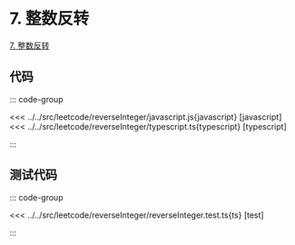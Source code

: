 # 7. 整数反转

[7. 整数反转](https://leetcode.cn/problems/reverse-integer/description/)

## 代码

::: code-group

<<< ../../src/leetcode/reverseInteger/javascript.js{javascript} [javascript]
<<< ../../src/leetcode/reverseInteger/typescript.ts{typescript} [typescript]

:::

## 测试代码

::: code-group

<<< ../../src/leetcode/reverseInteger/reverseInteger.test.ts{ts} [test]

:::
